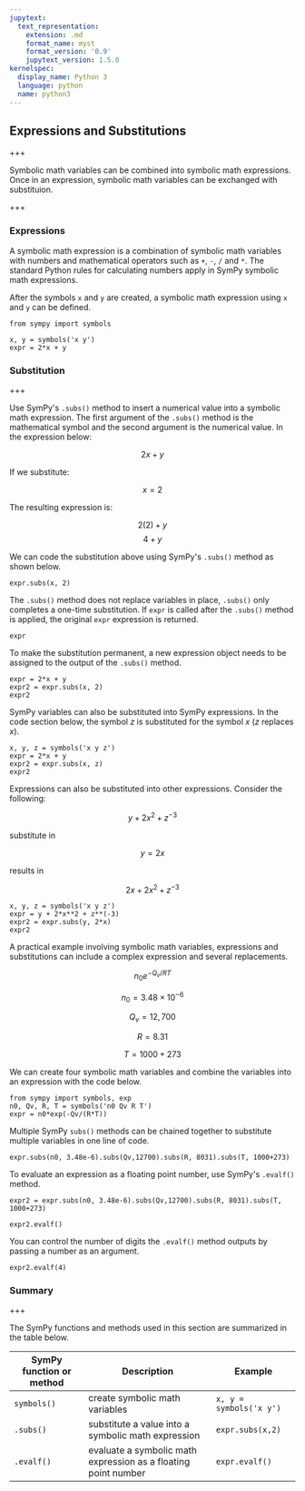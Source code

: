 ```yaml
---
jupytext:
  text_representation:
    extension: .md
    format_name: myst
    format_version: '0.9'
    jupytext_version: 1.5.0
kernelspec:
  display_name: Python 3
  language: python
  name: python3
---
```


## Expressions and Substitutions

+++

Symbolic math variables can be combined into symbolic math expressions. Once in an expression, symbolic math variables can be exchanged with substituion.

+++

### Expressions

A symbolic math expression is a combination of symbolic math variables with numbers and mathematical operators such as ```+```, ```-```, ```/``` and ```*```. The standard Python rules for calculating numbers apply in SymPy symbolic math expressions.

After the symbols ```x``` and ```y``` are created, a symbolic math expression using ```x``` and ```y``` can be defined.

```{code-cell} ipython3
from sympy import symbols

x, y = symbols('x y')
expr = 2*x + y
```

### Substitution

+++

Use SymPy's ```.subs()``` method to insert a numerical value into a symbolic math expression. The first argument of the ```.subs()``` method is the mathematical symbol and the second argument is the numerical value. In the expression below:

$$ 2x + y $$

If we substitute:

$$ x = 2 $$

The resulting expression is:

$$ 2(2) + y $$
$$ 4 + y $$

We can code the substitution above using SymPy's ```.subs()``` method as shown below.

```{code-cell} ipython3
expr.subs(x, 2)
```

The ```.subs()``` method does not replace variables in place, ```.subs()``` only completes a one-time substitution. If ```expr``` is called after the ```.subs()``` method is applied, the original ```expr``` expression is returned.

```{code-cell} ipython3
expr
```

To make the substitution permanent, a new expression object needs to be assigned to the output of the ```.subs()``` method.

```{code-cell} ipython3
expr = 2*x + y
expr2 = expr.subs(x, 2)
expr2
```

SymPy variables can also be substituted into SymPy expressions. In the code section below, the symbol $z$ is substituted for the symbol $x$ ($z$ replaces $x$).

```{code-cell} ipython3
x, y, z = symbols('x y z')
expr = 2*x + y
expr2 = expr.subs(x, z)
expr2
```

Expressions can also be substituted into other expressions. Consider the following:

$$ y + 2x^2 + z^{-3} $$

substitute in 

$$ y = 2x $$

results in

$$ 2x + 2x^2 + z^{-3} $$
    

```{code-cell} ipython3
x, y, z = symbols('x y z')
expr = y + 2*x**2 + z**(-3)
expr2 = expr.subs(y, 2*x)
expr2
```

A practical example involving symbolic math variables, expressions and substitutions can include a complex expression and several replacements.

$$ n_0e^{-Q_v/RT} $$

$$ n_0 = 3.48 \times 10^{-6} $$

$$ Q_v = 12,700 $$

$$ R = 8.31 $$

$$ T = 1000 + 273 $$

We can create four symbolic math variables and combine the variables into an expression with the code below.

```{code-cell} ipython3
from sympy import symbols, exp
n0, Qv, R, T = symbols('n0 Qv R T')
expr = n0*exp(-Qv/(R*T))
```

Multiple SymPy ```subs()``` methods can be chained together to substitute multiple variables in one line of code.

```{code-cell} ipython3
expr.subs(n0, 3.48e-6).subs(Qv,12700).subs(R, 8031).subs(T, 1000+273)
```

To evaluate an expression as a floating point number, use SymPy's ```.evalf()``` method.

```{code-cell} ipython3
expr2 = expr.subs(n0, 3.48e-6).subs(Qv,12700).subs(R, 8031).subs(T, 1000+273)
```

```{code-cell} ipython3
expr2.evalf()
```

You can control the number of digits the ```.evalf()``` method outputs by passing a number as an argument.

```{code-cell} ipython3
expr2.evalf(4)
```

### Summary

+++

The SymPy functions and methods used in this section are summarized in the table below.

| SymPy function or method | Description | Example |
| --- | --- | --- |
| ```symbols()``` | create symbolic math variables | ```x, y = symbols('x y')``` |
| ```.subs()``` | substitute a value into a symbolic math expression | ```expr.subs(x,2)``` |
| ```.evalf()``` | evaluate a symbolic math expression as a floating point number | ```expr.evalf()``` |
